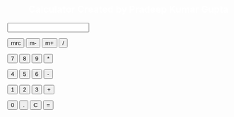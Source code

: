 <!DOCTYPE html>
<html lang="en">
<head>
    <meta charset="UTF-8">
    <meta http-equiv="X-UA-Compatible" content="IE=edge">
    <meta name="viewport" content="width=device-width, initial-scale=1.0">
    <title>Calculator</title>
    <link rel="stylesheet" href="calculator.css">
    <script src="calculator.js" defer></script>
</head>
<body>
   <h2><marquee behavior="alternate">
      <font color="White">Calculator Created by Pradeep Kumar Gupta</font></marquee>
    </h2>
<div class="box">
 <div class="display"><input type="text" readonly size="20" id="d"></div>
 <div class="keys">
  <p>
    <input type="button" class="button" value="mrc" onclick='c("Calculator Created...")'>
    <input type="button" class="button" value="m-" onclick='c("................by................")'>
    <input type="button" class="button" value="m+" onclick='c("Pradeep Kumar Gupta")'>
    <input type="button" class="button" value="/" onclick='v("/")'>
  </p>
  <p>
    <input type="button" class="button" value="7" onclick='v("7")'>
    <input type="button" class="button" value="8" onclick='v("8")'>
    <input type="button" class="button" value="9" onclick='v("9")'>
    <input type="button" class="button" value="*" onclick='v("*")'>
  </p>
  <p>
    <input type="button" class="button" value="4" onclick='v("4")'>
    <input type="button" class="button" value="5" onclick='v("5")'>
    <input type="button" class="button" value="6" onclick='v("6")'>
    <input type="button" class="button" value="-" onclick='v("-")'>
  </p>
  <p>
    <input type="button" class="button" value="1" onclick='v("1")'>
    <input type="button" class="button" value="2" onclick='v("2")'>
    <input type="button" class="button" value="3" onclick='v("3")'>
    <input type="button" class="button" value="+" onclick='v("+")'>
  </p>
  <p>
    <input type="button" class="button" value="0" onclick='v("0")'>
    <input type="button" class="button" value="." onclick='v(".")'>
    <input type="button" class="button" value="C" onclick='c("")'>
    <input type="button" class="button" value="=" onclick='e()'>
  </p>
</div>
</div>
</body>
</html>
